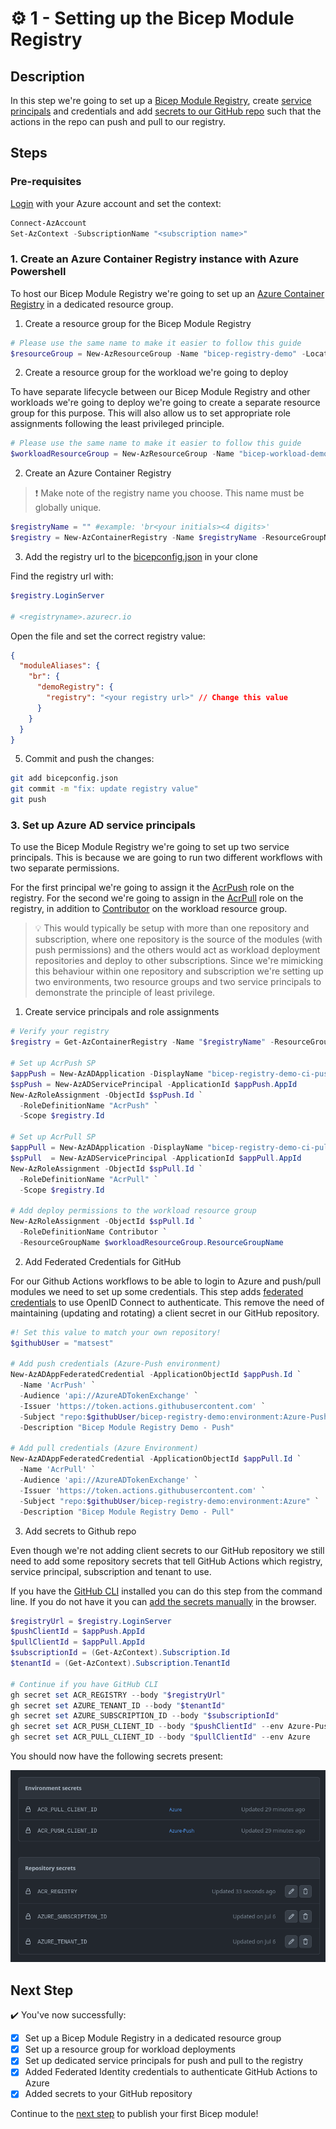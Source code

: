 # :gear: 1 - Setting up the Bicep Module Registry

## Description

In this step we're going to set up a [Bicep Module Registry](https://docs.microsoft.com/en-us/azure/azure-resource-manager/bicep/private-module-registry?tabs=azure-powershell), create [service principals](https://docs.microsoft.com/en-us/azure/active-directory/develop/app-objects-and-service-principals) and credentials and add [secrets to our GitHub repo](https://docs.github.com/en/actions/security-guides/encrypted-secrets) such that the actions in the repo can push and pull to our registry.

## Steps

### Pre-requisites

[Login](https://docs.microsoft.com/en-us/powershell/azure/authenticate-azureps?view=azps-8.1.0#sign-in-interactively=) with your Azure account and set the context:

```powershell
Connect-AzAccount
Set-AzContext -SubscriptionName "<subscription name>"
```

### 1. Create an Azure Container Registry instance with Azure Powershell

To host our Bicep Module Registry we're going to set up an [Azure Container Registry](https://docs.microsoft.com/en-us/azure/container-registry/container-registry-intro) in a dedicated resource group.

1. Create a resource group for the Bicep Module Registry

```powershell
# Please use the same name to make it easier to follow this guide
$resourceGroup = New-AzResourceGroup -Name "bicep-registry-demo" -Location "westeurope"
```

2. Create a resource group for the workload we're going to deploy

To have separate lifecycle between our Bicep Module Registry and other workloads we're going to deploy we're going to create a separate resource group for this purpose. This will also allow us to set appropriate role assignments following the least privileged principle.

```powershell
# Please use the same name to make it easier to follow this guide
$workloadResourceGroup = New-AzResourceGroup -Name "bicep-workload-demo" -Location "westeurope"
```

2. Create an Azure Container Registry

> :exclamation: Make note of the registry name you choose. This name must be globally unique.

```powershell
$registryName = "" #example: 'br<your initials><4 digits>'
$registry = New-AzContainerRegistry -Name $registryName -ResourceGroupName $resourceGroup.ResourceGroupName  -Location "westeurope" -Sku "Basic"
```

3. Add the registry url to the [bicepconfig.json](../bicepconfig.json) in your clone

Find the registry url with:

```powershell
$registry.LoginServer

# <registryname>.azurecr.io
```

Open the file and set the correct registry value:

```json
{
  "moduleAliases": {
    "br": {
      "demoRegistry": {
        "registry": "<your registry url>" // Change this value
      }
    }
  }
}
```

5. Commit and push the changes:

```bash
git add bicepconfig.json
git commit -m "fix: update registry value"
git push
```

### 3. Set up Azure AD service principals

To use the Bicep Module Registry we're going to set up two service principals. This is because we are going to run two different workflows with two separate permissions.

For the first principal we're going to assign it the [AcrPush](https://docs.microsoft.com/en-us/azure/role-based-access-control/built-in-roles#acrpush) role on the registry. For the second we're going to assign in the [AcrPull](https://docs.microsoft.com/en-us/azure/role-based-access-control/built-in-roles#acrpull) role on the registry, in addition to [Contributor](https://docs.microsoft.com/en-us/azure/role-based-access-control/built-in-roles#contributor) on the workload resource group.

> :bulb: This would typically be setup with more than one repository and subscription, where one repository is the source of the modules (with push permissions) and the others would act as workload deployment repositories and deploy to other subscriptions. Since we're mimicking this behaviour within one repository and subscription we're setting up two environments, two resource groups and two service principals to demonstrate the principle of least privilege.

1. Create service principals and role assignments

```powershell
# Verify your registry
$registry = Get-AzContainerRegistry -Name "$registryName" -ResourceGroupName $resourceGroup.ResourceGroupName

# Set up AcrPush SP
$appPush = New-AzADApplication -DisplayName "bicep-registry-demo-ci-push"
$spPush = New-AzADServicePrincipal -ApplicationId $appPush.AppId
New-AzRoleAssignment -ObjectId $spPush.Id `
  -RoleDefinitionName "AcrPush" `
  -Scope $registry.Id

# Set up AcrPull SP
$appPull = New-AzADApplication -DisplayName "bicep-registry-demo-ci-pull"
$spPull  = New-AzADServicePrincipal -ApplicationId $appPull.AppId
New-AzRoleAssignment -ObjectId $spPull.Id `
  -RoleDefinitionName "AcrPull" `
  -Scope $registry.Id

# Add deploy permissions to the workload resource group
New-AzRoleAssignment -ObjectId $spPull.Id `
  -RoleDefinitionName Contributor `
  -ResourceGroupName $workloadResourceGroup.ResourceGroupName
```

2. Add Federated Credentials for GitHub

For our Github Actions workflows to be able to login to Azure and push/pull modules we need to set up some credentials. This step adds [federated credentials](https://docs.microsoft.com/en-us/azure/developer/github/connect-from-azure?tabs=azure-powershell%2Clinux#use-the-azure-login-action-with-openid-connect) to use OpenID Connect to authenticate. This remove the need of maintaining (updating and rotating) a client secret in our GitHub repository.

```powershell
#! Set this value to match your own repository!
$githubUser = "matsest"

# Add push credentials (Azure-Push environment)
New-AzADAppFederatedCredential -ApplicationObjectId $appPush.Id `
  -Name 'AcrPush' `
  -Audience 'api://AzureADTokenExchange' `
  -Issuer 'https://token.actions.githubusercontent.com' `
  -Subject "repo:$githubUser/bicep-registry-demo:environment:Azure-Push" `
  -Description "Bicep Module Registry Demo - Push"

# Add pull credentials (Azure Environment)
New-AzADAppFederatedCredential -ApplicationObjectId $appPull.Id `
  -Name 'AcrPull' `
  -Audience 'api://AzureADTokenExchange' `
  -Issuer 'https://token.actions.githubusercontent.com' `
  -Subject "repo:$githubUser/bicep-registry-demo:environment:Azure" `
  -Description "Bicep Module Registry Demo - Pull"
```

3. Add secrets to Github repo

Even though we're not adding client secrets to our GitHub repository we still need to add some repository secrets that tell GitHub Actions which registry, service principal, subscription and tenant to use.

If you have the [GitHub CLI](https://cli.github.com/manual/) installed you can do this step from the command line. If you do not have it you can [add the secrets manually](https://docs.microsoft.com/en-us/azure/developer/github/connect-from-azure?tabs=azure-powershell%2Clinux#create-github-secrets) in the browser.

```powershell
$registryUrl = $registry.LoginServer
$pushClientId = $appPush.AppId
$pullClientId = $appPull.AppId
$subscriptionId = (Get-AzContext).Subscription.Id
$tenantId = (Get-AzContext).Subscription.TenantId

# Continue if you have GitHub CLI
gh secret set ACR_REGISTRY --body "$registryUrl"
gh secret set AZURE_TENANT_ID --body "$tenantId"
gh secret set AZURE_SUBSCRIPTION_ID --body "$subscriptionId"
gh secret set ACR_PUSH_CLIENT_ID --body "$pushClientId" --env Azure-Push
gh secret set ACR_PULL_CLIENT_ID --body "$pullClientId" --env Azure
```

You should now have the following secrets present:

![Secrets](../static/1-secrets.png)

## Next Step

:heavy_check_mark: You've now successfully:

- [x] Set up a Bicep Module Registry in a dedicated resource group
- [x] Set up a resource group for workload deployments
- [x] Set up dedicated service principals for push and pull to the registry
- [x] Added Federated Identity credentials to authenticate GitHub Actions to Azure
- [x] Added secrets to your GitHub repository

Continue to the [next step](../2-publish/README.md) to publish your first Bicep module!
